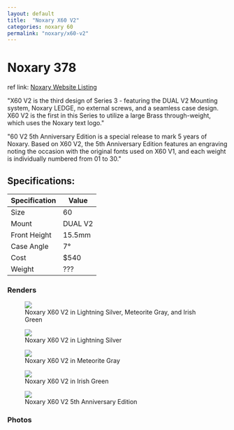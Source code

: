 ```yaml
---
layout: default
title:  "Noxary X60 V2"
categories: noxary 60
permalink: "noxary/x60-v2"
---
```

# Noxary 378

ref link: [Noxary Website Listing](https://noxary.co/collections/x60-v2/products/x60-v2)

"X60 V2 is the third design of Series 3 - featuring the DUAL V2 Mounting system, Noxary LEDGE, no external screws, and a seamless case design. X60 V2 is the first in this Series to utilize a large Brass through-weight, which uses the Noxary text logo."

"60 V2 5th Anniversary Edition is a special release to mark 5 years of Noxary. Based on X60 V2, the 5th Anniversary Edition features an engraving noting the occasion with the original fonts used on X60 V1, and each weight is individually numbered from 01 to 30."

## Specifications:

| Specification | Value |
|---|---|
| Size | 60 |
| Mount | DUAL V2 |
| Front Height | 15.5mm |
| Case Angle | 7° |
| Cost | $540 |
| Weight | ??? |

### Renders
<figure>
  <img src="{{ 'assets/images/noxary/x60-v2/x60-v2-all-colors.png' | relative_url }}">
  <figcaption>Noxary X60 V2 in Lightning Silver, Meteorite Gray, and Irish Green</figcaption>
</figure>

<figure>
  <img src="{{ 'assets/images/noxary/x60-v2/x60-v2-lightning-silver.png' | relative_url }}">
  <figcaption>Noxary X60 V2 in Lightning Silver</figcaption>
</figure>

<figure>
  <img src="{{ 'assets/images/noxary/x60-v2/x60-v2-meteorite-gray.png' | relative_url }}">
  <figcaption>Noxary X60 V2 in Meteorite Gray</figcaption>
</figure>

<figure>
  <img src="{{ 'assets/images/noxary/x60-v2/x60-v2-irish-green.png' | relative_url }}">
  <figcaption>Noxary X60 V2 in Irish Green</figcaption>
</figure>

<figure>
  <img src="{{ 'assets/images/noxary/x60-v2/x60-v2-5th-anniversary-edition.png' | relative_url }}">
  <figcaption>Noxary X60 V2 5th Anniversary Edition</figcaption>
</figure>

### Photos
